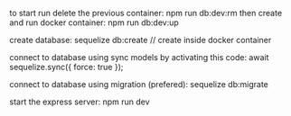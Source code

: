to start run delete the previous container: 
  npm run db:dev:rm
then create and run docker container: 
  npm run db:dev:up

create database:
  sequelize db:create // create inside docker container

connect to database using sync models by activating this code:
  await sequelize.sync({ force: true });

connect to database using migration (prefered):
  sequelize db:migrate

start the express server:
  npm run dev
